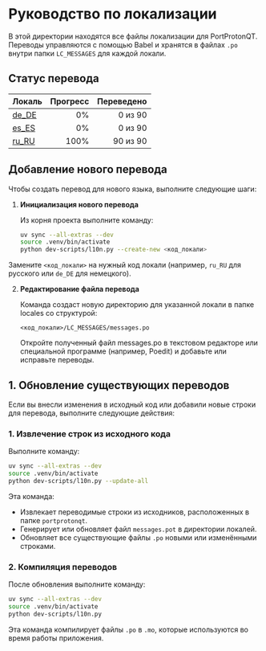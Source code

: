 # Руководство по локализации

В этой директории находятся все файлы локализации для PortProtonQT. Переводы управляются с помощью Babel и хранятся в файлах `.po` внутри папки `LC_MESSAGES` для каждой локали.

## Статус перевода

<!-- Сгенерировано автоматически! -->

| Локаль | Прогресс | Переведено |
| :----- | -------: | ---------: |
| [de_DE](./de_DE/LC_MESSAGES/messages.po) | 0% | 0 из 90 |
| [es_ES](./es_ES/LC_MESSAGES/messages.po) | 0% | 0 из 90 |
| [ru_RU](./ru_RU/LC_MESSAGES/messages.po) | 100% | 90 из 90 |

## Добавление нового перевода

Чтобы создать перевод для нового языка, выполните следующие шаги:

1. **Инициализация нового перевода**

   Из корня проекта выполните команду:

   ```bash
   uv sync --all-extras --dev
   source .venv/bin/activate
   python dev-scripts/l10n.py --create-new <код_локали>
   ```

Замените `<код_локали>` на нужный код локали (например, `ru_RU` для русского или `de_DE` для немецкого).

2. **Редактирование файла перевода**

   Команда создаст новую директорию для указанной локали в папке locales со структурой:

   `<код_локали>/LC_MESSAGES/messages.po`

   Откройте полученный файл messages.po в текстовом редакторе или специальной программе (например, Poedit) и добавьте или исправьте переводы.

## 1. Обновление существующих переводов

Если вы внесли изменения в исходный код или добавили новые строки для перевода, выполните следующие действия:

### 1. Извлечение строк из исходного кода

Выполните команду:

```bash
uv sync --all-extras --dev
source .venv/bin/activate
python dev-scripts/l10n.py --update-all
```

Эта команда:

- Извлекает переводимые строки из исходников, расположенных в папке `portprotonqt`.
- Генерирует или обновляет файл `messages.pot` в директории локалей.
- Обновляет все существующие файлы `.po` новыми или изменёнными строками.

### 2. Компиляция переводов

После обновления выполните команду:

```bash
uv sync --all-extras --dev
source .venv/bin/activate
python dev-scripts/l10n.py
```

Эта команда компилирует файлы `.po` в `.mo`, которые используются во время работы приложения.
